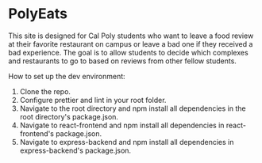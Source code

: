 # PolyEats
This site is designed for Cal Poly students who
want to leave a food review at their favorite restaurant on campus or leave a
bad one if they received a bad experience. The goal is to allow students to
decide which complexes and restaurants to go to based on reviews from other
fellow students.

How to set up the dev environment:
1. Clone the repo.
2. Configure prettier and lint in your root folder.
3. Navigate to the root directory and npm install all dependencies in the root directory's package.json.
4. Navigate to react-frontend and npm install all dependencies in react-frontend's package.json.
5. Navigate to express-backend and npm install all dependencies in express-backend's package.json.

